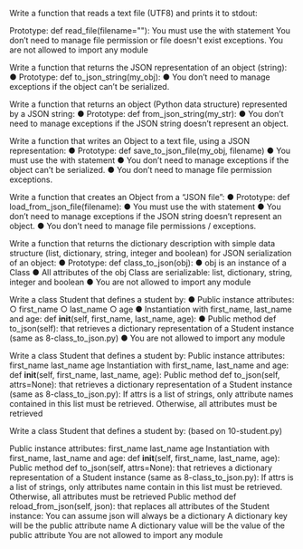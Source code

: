 Write a function that reads a text file (UTF8) and prints it to stdout:

Prototype: def read_file(filename=""):
You must use the with statement
You don’t need to manage file permission or file doesn't exist exceptions.
You are not allowed to import any module

Write a function that returns the JSON representation of an object (string):
● Prototype: def to_json_string(my_obj):
● You don’t need to manage exceptions if the object can’t be serialized.

Write a function that returns an object (Python data structure) represented by a JSON string:
● Prototype: def from_json_string(my_str):
● You don’t need to manage exceptions if the JSON string doesn’t represent an object.

Write a function that writes an Object to a text file, using a JSON representation:
● Prototype: def save_to_json_file(my_obj, filename)
● You must use the with statement
● You don’t need to manage exceptions if the object can’t be serialized.
● You don’t need to manage file permission exceptions.

Write a function that creates an Object from a “JSON file”:
● Prototype: def load_from_json_file(filename):
● You must use the with statement
● You don’t need to manage exceptions if the JSON string doesn’t represent an object.
● You don’t need to manage file permissions / exceptions.

Write a function that returns the dictionary description with simple data structure (list,
dictionary, string, integer and boolean) for JSON serialization of an object:
● Prototype: def class_to_json(obj):
● obj is an instance of a Class
● All attributes of the obj Class are serializable: list, dictionary, string, integer and
boolean
● You are not allowed to import any module

Write a class Student that defines a student by:
● Public instance attributes:
○ first_name
○ last_name
○ age
● Instantiation with first_name, last_name and age: def __init__(self,
first_name, last_name, age):
● Public method def to_json(self): that retrieves a dictionary representation of a
Student instance (same as 8-class_to_json.py)
● You are not allowed to import any module

Write a class Student that defines a student by:
Public instance attributes:
first_name
last_name
age
Instantiation with first_name, last_name and age: def __init__(self, first_name, last_name, age):
Public method def to_json(self, attrs=None): that retrieves a dictionary representation of a Student instance (same as 8-class_to_json.py):
If attrs is a list of strings, only attribute names contained in this list must be retrieved.
Otherwise, all attributes must be retrieved


Write a class Student that defines a student by: (based on 10-student.py)

Public instance attributes:
first_name
last_name
age
Instantiation with first_name, last_name and age: def __init__(self, first_name, last_name, age):
Public method def to_json(self, attrs=None): that retrieves a dictionary representation of a Student instance (same as 8-class_to_json.py):
If attrs is a list of strings, only attributes name contain in this list must be retrieved.
Otherwise, all attributes must be retrieved
Public method def reload_from_json(self, json): that replaces all attributes of the Student instance:
You can assume json will always be a dictionary
A dictionary key will be the public attribute name
A dictionary value will be the value of the public attribute
You are not allowed to import any module
